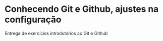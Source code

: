 # Conhecendo Git e Github, ajustes na configuração
Entrega de exercícios introdutórios ao Git e Github
